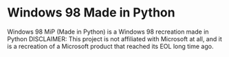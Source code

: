 # Windows 98 Made in Python
Windows 98 MiP (Made in Python) is a Windows 98 recreation made in Python
DISCLAIMER: This project is not affiliated with Microsoft at all, and it is a recreation of a Microsoft product that reached its EOL long time ago.
